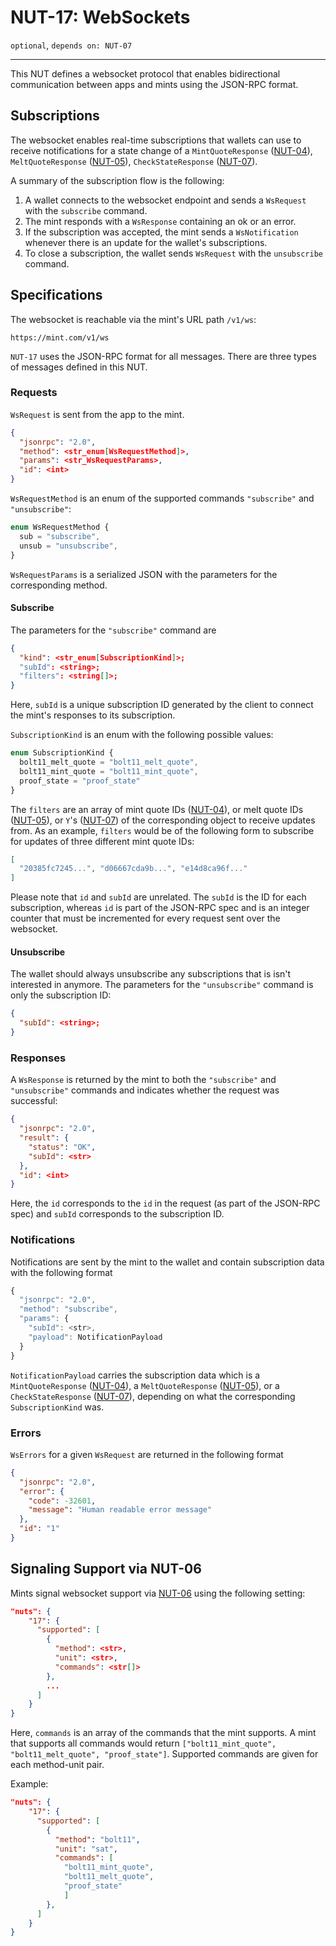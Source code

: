 # NUT-17: WebSockets

`optional`, `depends on: NUT-07`

---

This NUT defines a websocket protocol that enables bidirectional communication between apps and mints using the JSON-RPC format.

## Subscriptions

The websocket enables real-time subscriptions that wallets can use to receive notifications for a state change of a `MintQuoteResponse` ([NUT-04][04]), `MeltQuoteResponse` ([NUT-05][05]), `CheckStateResponse` ([NUT-07][07]).

A summary of the subscription flow is the following:

1. A wallet connects to the websocket endpoint and sends a `WsRequest` with the `subscribe` command.
2. The mint responds with a `WsResponse` containing an ok or an error.
3. If the subscription was accepted, the mint sends a `WsNotification` whenever there is an update for the wallet's subscriptions.
4. To close a subscription, the wallet sends `WsRequest` with the `unsubscribe` command.

## Specifications

The websocket is reachable via the mint's URL path `/v1/ws`:

```
https://mint.com/v1/ws
```

`NUT-17` uses the JSON-RPC format for all messages. There are three types of messages defined in this NUT.

### Requests

`WsRequest` is sent from the app to the mint.

```json
{
  "jsonrpc": "2.0",
  "method": <str_enum[WsRequestMethod]>,
  "params": <str_WsRequestParams>,
  "id": <int>
}
```
`WsRequestMethod` is an enum of the supported commands `"subscribe"` and `"unsubscribe"`:

```ts
enum WsRequestMethod {
  sub = "subscribe",
  unsub = "unsubscribe",
}
```

`WsRequestParams` is a serialized JSON with the parameters for the corresponding method.

#### Subscribe

The parameters for the `"subscribe"` command are

```json
{
  "kind": <str_enum[SubscriptionKind]>;
  "subId": <string>;
  "filters": <string[]>;
}
```

Here, `subId` is a unique subscription ID generated by the client to connect the mint's responses to its subscription.

`SubscriptionKind` is an enum with the following possible values:

```ts
enum SubscriptionKind {
  bolt11_melt_quote = "bolt11_melt_quote",
  bolt11_mint_quote = "bolt11_mint_quote",
  proof_state = "proof_state"
}
```

The `filters` are an array of mint quote IDs ([NUT-04][04]), or melt quote IDs ([NUT-05][05]), or `Y`'s ([NUT-07][07]) of the corresponding object to receive updates from. As an example, `filters` would be of the following form to subscribe for updates of three different mint quote IDs:
```json
[
  "20385fc7245...", "d06667cda9b...", "e14d8ca96f..."
]
```

Please note that `id` and `subId` are unrelated. The `subId` is the ID for each subscription, whereas `id` is part of the JSON-RPC spec and is an integer counter that must be incremented for every request sent over the websocket.

#### Unsubscribe

The wallet should always unsubscribe any subscriptions that is isn't interested in anymore. The parameters for the `"unsubscribe"` command is only the subscription ID:

```json
{
  "subId": <string>;
}
```

### Responses

A `WsResponse` is returned by the mint to both the `"subscribe"` and `"unsubscribe"` commands and indicates whether the request was successful:

```json
{
  "jsonrpc": "2.0",
  "result": {
    "status": "OK",
    "subId": <str>
  },
  "id": <int>
}
```

Here, the `id` corresponds to the `id` in the request (as part of the JSON-RPC spec) and `subId` corresponds to the subscription ID.

### Notifications

Notifications are sent by the mint to the wallet and contain subscription data with the following format

```ts
{
  "jsonrpc": "2.0",
  "method": "subscribe",
  "params": {
    "subId": <str>,
    "payload": NotificationPayload
  }
}
```

`NotificationPayload` carries the subscription data which is a `MintQuoteResponse` ([NUT-04][04]), a `MeltQuoteResponse` ([NUT-05][05]), or a `CheckStateResponse` ([NUT-07][07]), depending on what the corresponding `SubscriptionKind` was.

### Errors

`WsErrors` for a given `WsRequest` are returned in the following format

```json
{
  "jsonrpc": "2.0",
  "error": {
    "code": -32601,
    "message": "Human readable error message"
  },
  "id": "1"
}
```

## Signaling Support via NUT-06

Mints signal websocket support via [NUT-06][06] using the following setting:

```json
"nuts": {
    "17": {
      "supported": [
        {
          "method": <str>,
          "unit": <str>,
          "commands": <str[]>
        },
        ...
      ]
    }
}
```

Here, `commands` is an array of the commands that the mint supports. A mint that supports all commands would return `["bolt11_mint_quote", "bolt11_melt_quote", "proof_state"]`. Supported commands are given for each method-unit pair.

Example:
```json
"nuts": {
    "17": {
      "supported": [
        {
          "method": "bolt11",
          "unit": "sat",
          "commands": [
            "bolt11_mint_quote", 
            "bolt11_melt_quote", 
            "proof_state"
            ]
        },
      ]
    }
}
```


[00]: 00.md
[01]: 01.md
[02]: 02.md
[03]: 03.md
[04]: 04.md
[05]: 05.md
[06]: 06.md
[07]: 07.md
[08]: 08.md
[09]: 09.md
[10]: 10.md
[11]: 11.md
[12]: 12.md
